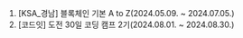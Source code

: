 1. [KSA_경남] 블록체인 기본 A to Z(2024.05.09. ~ 2024.07.05.)<br>
2. [코드잇] 도전 30일 코딩 캠프 2기(2024.08.01. ~ 2024.08.30.)<br>
